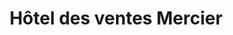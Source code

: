 ---
title: "Hôtel des ventes Mercier"
url: /lille/hotel-des-ventes-mercier/
shop: maison d'enchères
---
